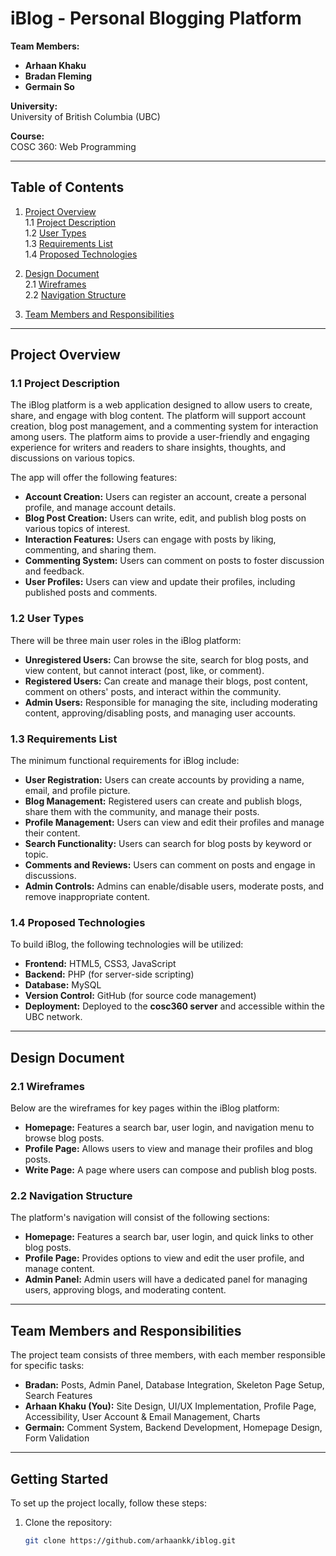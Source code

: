 # iBlog - Personal Blogging Platform

**Team Members:**  
- **Arhaan Khaku**  
- **Bradan Fleming**
- **Germain So**

**University:**  
University of British Columbia (UBC)

**Course:**  
COSC 360: Web Programming

---

## Table of Contents

1. [Project Overview](#project-overview)  
   1.1 [Project Description](#project-description)  
   1.2 [User Types](#user-types)  
   1.3 [Requirements List](#requirements-list)  
   1.4 [Proposed Technologies](#proposed-technologies)  

2. [Design Document](#design-document)  
   2.1 [Wireframes](#wireframes)  
   2.2 [Navigation Structure](#navigation-structure)  

3. [Team Members and Responsibilities](#team-members-and-responsibilities)

---

## Project Overview

### 1.1 Project Description

The iBlog platform is a web application designed to allow users to create, share, and engage with blog content. The platform will support account creation, blog post management, and a commenting system for interaction among users. The platform aims to provide a user-friendly and engaging experience for writers and readers to share insights, thoughts, and discussions on various topics.

The app will offer the following features:
- **Account Creation:** Users can register an account, create a personal profile, and manage account details.
- **Blog Post Creation:** Users can write, edit, and publish blog posts on various topics of interest.
- **Interaction Features:** Users can engage with posts by liking, commenting, and sharing them.
- **Commenting System:** Users can comment on posts to foster discussion and feedback.
- **User Profiles:** Users can view and update their profiles, including published posts and comments.

### 1.2 User Types

There will be three main user roles in the iBlog platform:

- **Unregistered Users:** Can browse the site, search for blog posts, and view content, but cannot interact (post, like, or comment).
- **Registered Users:** Can create and manage their blogs, post content, comment on others' posts, and interact within the community.
- **Admin Users:** Responsible for managing the site, including moderating content, approving/disabling posts, and managing user accounts.

### 1.3 Requirements List

The minimum functional requirements for iBlog include:
- **User Registration:** Users can create accounts by providing a name, email, and profile picture.
- **Blog Management:** Registered users can create and publish blogs, share them with the community, and manage their posts.
- **Profile Management:** Users can view and edit their profiles and manage their content.
- **Search Functionality:** Users can search for blog posts by keyword or topic.
- **Comments and Reviews:** Users can comment on posts and engage in discussions.
- **Admin Controls:** Admins can enable/disable users, moderate posts, and remove inappropriate content.

### 1.4 Proposed Technologies

To build iBlog, the following technologies will be utilized:

- **Frontend:** HTML5, CSS3, JavaScript
- **Backend:** PHP (for server-side scripting)
- **Database:** MySQL
- **Version Control:** GitHub (for source code management)
- **Deployment:** Deployed to the **cosc360 server** and accessible within the UBC network.

---

## Design Document

### 2.1 Wireframes

Below are the wireframes for key pages within the iBlog platform:

- **Homepage:** Features a search bar, user login, and navigation menu to browse blog posts.
- **Profile Page:** Allows users to view and manage their profiles and blog posts.
- **Write Page:** A page where users can compose and publish blog posts.


### 2.2 Navigation Structure

The platform's navigation will consist of the following sections:

- **Homepage:** Features a search bar, user login, and quick links to other blog posts.
- **Profile Page:** Provides options to view and edit the user profile, and manage content.
- **Admin Panel:** Admin users will have a dedicated panel for managing users, approving blogs, and moderating content.

---

## Team Members and Responsibilities

The project team consists of three members, with each member responsible for specific tasks:

- **Bradan:** Posts, Admin Panel, Database Integration, Skeleton Page Setup, Search Features
- **Arhaan Khaku (You):** Site Design, UI/UX Implementation, Profile Page, Accessibility, User Account & Email Management, Charts
- **Germain:** Comment System, Backend Development, Homepage Design, Form Validation

---

## Getting Started

To set up the project locally, follow these steps:

1. Clone the repository:
   ```bash
   git clone https://github.com/arhaankk/iblog.git
